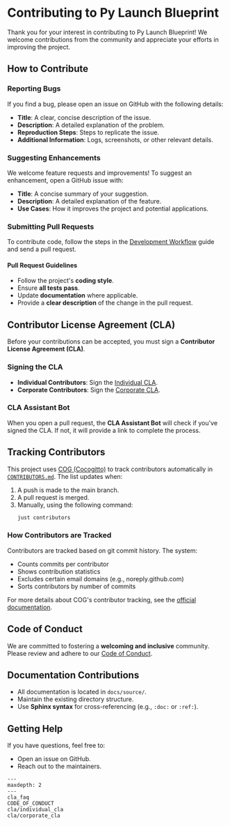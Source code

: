 <!--
Copyright (c) 2025, Steve Morin

Permission is hereby granted, free of charge, to any person obtaining a copy of this software and associated documentation files (the "Software"), to deal in the Software without restriction, including without limitation the rights to use, copy, modify, merge, publish, distribute, sublicense, and/or sell copies of the Software, and to permit persons to whom the Software is furnished to do so, subject to the following conditions:

The above copyright notice and this permission notice shall be included in all copies or substantial portions of the Software.

THE SOFTWARE IS PROVIDED "AS IS", WITHOUT WARRANTY OF ANY KIND, EXPRESS OR IMPLIED, INCLUDING BUT NOT LIMITED TO THE WARRANTIES OF MERCHANTABILITY, FITNESS FOR A PARTICULAR PURPOSE AND NONINFRINGEMENT. IN NO EVENT SHALL THE AUTHORS OR COPYRIGHT HOLDERS BE LIABLE FOR ANY CLAIM, DAMAGES OR OTHER LIABILITY, WHETHER IN AN ACTION OF CONTRACT, TORT OR OTHERWISE, ARISING FROM, OUT OF OR IN CONNECTION WITH THE SOFTWARE OR THE USE OR OTHER DEALINGS IN THE SOFTWARE.
-->
# Contributing to Py Launch Blueprint

Thank you for your interest in contributing to Py Launch Blueprint! We welcome contributions from the community and appreciate your efforts in improving the project.

## How to Contribute

### Reporting Bugs
If you find a bug, please open an issue on GitHub with the following details:
- **Title**: A clear, concise description of the issue.
- **Description**: A detailed explanation of the problem.
- **Reproduction Steps**: Steps to replicate the issue.
- **Additional Information**: Logs, screenshots, or other relevant details.

### Suggesting Enhancements
We welcome feature requests and improvements! To suggest an enhancement, open a GitHub issue with:
- **Title**: A concise summary of your suggestion.
- **Description**: A detailed explanation of the feature.
- **Use Cases**: How it improves the project and potential applications.

### Submitting Pull Requests
To contribute code, follow the steps in the [Development Workflow](../tasks/contributing_code.md#development-workflow) guide and send a pull request.

#### Pull Request Guidelines
- Follow the project's **coding style**.
- Ensure **all tests pass**.
- Update **documentation** where applicable.
- Provide a **clear description** of the change in the pull request.

## Contributor License Agreement (CLA)
Before your contributions can be accepted, you must sign a **Contributor License Agreement (CLA)**.

### Signing the CLA
- **Individual Contributors**: Sign the [Individual CLA](./cla/individual_cla.md).
- **Corporate Contributors**: Sign the [Corporate CLA](./cla/corporate_cla.md).

### CLA Assistant Bot
When you open a pull request, the **CLA Assistant Bot** will check if you've signed the CLA. If not, it will provide a link to complete the process.

## Tracking Contributors
This project uses [COG (Cocogitto)](https://github.com/cocogitto/cocogitto) to track contributors automatically in [`CONTRIBUTORS.md`](https://github.com/smorin/py-launch-blueprint/blob/main/CONTRIBUTORS.md). The list updates when:
1. A push is made to the main branch.
2. A pull request is merged.
3. Manually, using the following command:
   ```bash
   just contributors
   ```

### How Contributors are Tracked

Contributors are tracked based on git commit history. The system:
- Counts commits per contributor
- Shows contribution statistics
- Excludes certain email domains (e.g., noreply.github.com)
- Sorts contributors by number of commits

For more details about COG's contributor tracking, see the [official documentation](https://docs.cocogitto.io/).
## Code of Conduct
We are committed to fostering a **welcoming and inclusive** community. Please review and adhere to our [Code of Conduct](CODE_OF_CONDUCT.md).

## Documentation Contributions
- All documentation is located in `docs/source/`.
- Maintain the existing directory structure.
- Use **Sphinx syntax** for cross-referencing (e.g., `:doc:` or `:ref:`).

## Getting Help
If you have questions, feel free to:
- Open an issue on GitHub.
- Reach out to the maintainers.


```{toctree}
---
maxdepth: 2
---
cla_faq
CODE_OF_CONDUCT
cla/individual_cla
cla/corporate_cla
```
